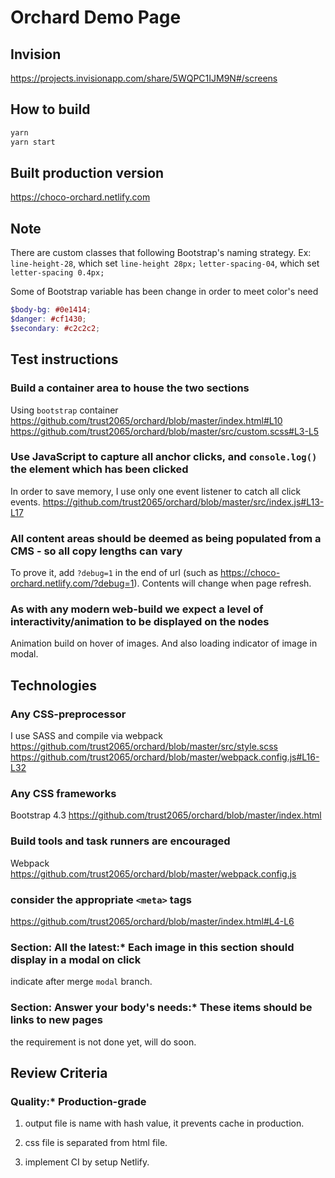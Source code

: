 # Orchard Demo Page

## Invision

https://projects.invisionapp.com/share/5WQPC1IJM9N#/screens

## How to build

```cmd
yarn
yarn start

```

## Built production version

<https://choco-orchard.netlify.com>

## Note

There are custom classes that following Bootstrap's naming strategy.
Ex:
`line-height-28`, which set `line-height 28px;`
`letter-spacing-04`, which set `letter-spacing 0.4px;`

Some of Bootstrap variable has been change in order to meet color's need

```scss
$body-bg: #0e1414;
$danger: #cf1430;
$secondary: #c2c2c2;
```

## Test instructions

### Build a container area to house the two sections

Using `bootstrap` container
<https://github.com/trust2065/orchard/blob/master/index.html#L10>
<https://github.com/trust2065/orchard/blob/master/src/custom.scss#L3-L5>

### Use JavaScript to capture all anchor clicks, and `console.log()` the element which has been clicked

In order to save memory, I use only one event listener to catch all click events.
<https://github.com/trust2065/orchard/blob/master/src/index.js#L13-L17>

### All content areas should be deemed as being populated from a CMS - so all copy lengths can vary

To prove it, add `?debug=1` in the end of url (such as <https://choco-orchard.netlify.com/?debug=1>). Contents will change when page refresh.

### As with any modern web-build we expect a level of interactivity/animation to be displayed on the nodes

Animation build on hover of images. And also loading indicator of image in modal.

## Technologies

### Any CSS-preprocessor

I use SASS and compile via webpack
<https://github.com/trust2065/orchard/blob/master/src/style.scss>
<https://github.com/trust2065/orchard/blob/master/webpack.config.js#L16-L32>

### Any CSS frameworks

Bootstrap 4.3
<https://github.com/trust2065/orchard/blob/master/index.html>

### Build tools and task runners are encouraged

Webpack
<https://github.com/trust2065/orchard/blob/master/webpack.config.js>

### consider the appropriate `<meta>` tags

<https://github.com/trust2065/orchard/blob/master/index.html#L4-L6>

### Section: All the latest:\* Each image in this section should display in a modal on click

indicate after merge `modal` branch.

### Section: Answer your body's needs:\* These items should be links to new pages

the requirement is not done yet, will do soon.

## Review Criteria

### Quality:\* Production-grade

1. output file is name with hash value, it prevents cache in production.

2. css file is separated from html file.

3. implement CI by setup Netlify.
